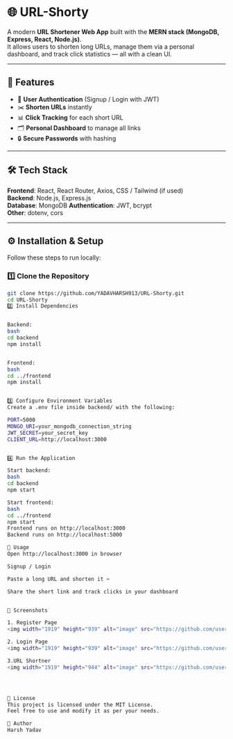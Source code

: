 # 🌐 URL-Shorty

A modern **URL Shortener Web App** built with the **MERN stack (MongoDB, Express, React, Node.js)**.  
It allows users to shorten long URLs, manage them via a personal dashboard, and track click statistics — all with a clean UI.  

---

## 🚀 Features

- 🔑 **User Authentication** (Signup / Login with JWT)  
- ✂️ **Shorten URLs** instantly  
- 📊 **Click Tracking** for each short URL  
- 🗂 **Personal Dashboard** to manage all links  
- 🔒 **Secure Passwords** with hashing  

---

## 🛠 Tech Stack

**Frontend**: React, React Router, Axios, CSS / Tailwind (if used)  
**Backend**: Node.js, Express.js  
**Database**: MongoDB
**Authentication**: JWT, bcrypt  
**Other**: dotenv, cors  

---


## ⚙️ Installation & Setup

Follow these steps to run locally:

### 1️⃣ Clone the Repository
```bash
git clone https://github.com/YADAVHARSH913/URL-Shorty.git
cd URL-Shorty
2️⃣ Install Dependencies


Backend:
bash
cd backend
npm install


Frontend:
bash
cd ../frontend
npm install


3️⃣ Configure Environment Variables
Create a .env file inside backend/ with the following:

PORT=5000
MONGO_URI=your_mongodb_connection_string
JWT_SECRET=your_secret_key
CLIENT_URL=http://localhost:3000


4️⃣ Run the Application

Start backend:
bash
cd backend
npm start

Start frontend:
bash
cd ../frontend
npm start
Frontend runs on http://localhost:3000
Backend runs on http://localhost:5000

🎯 Usage
Open http://localhost:3000 in browser

Signup / Login

Paste a long URL and shorten it ✂️

Share the short link and track clicks in your dashboard


📸 Screenshots 

1. Register Page
<img width="1919" height="939" alt="image" src="https://github.com/user-attachments/assets/649bdd91-e01d-45e1-94c7-2a6091095790" />

2. Login Page
<img width="1919" height="939" alt="image" src="https://github.com/user-attachments/assets/63a644cf-2af9-45d8-bf9a-b30804e3e37c" />

3.URL Shortner
<img width="1919" height="944" alt="image" src="https://github.com/user-attachments/assets/42239089-38aa-4db7-aca1-e811de40d34a" />




📜 License
This project is licensed under the MIT License.
Feel free to use and modify it as per your needs.

👤 Author
Harsh Yadav
